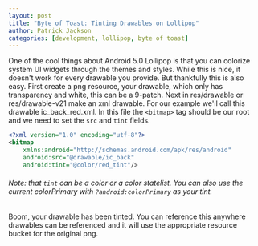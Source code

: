 ```yaml
---
layout: post
title: "Byte of Toast: Tinting Drawables on Lollipop"
author: Patrick Jackson
categories: [development, lollipop, byte of toast]
---
```


One of the cool things about Android 5.0 Lollipop is that you can colorize system UI widgets through the themes and styles.
 While this is nice, it doesn't work for every drawable you provide.
 But thankfully this is also easy.
 First create a png resource, your drawable, which only has transparency and white, this can be a 9-patch.
 Next in res/drawable or res/drawable-v21 make an xml drawable.
 For our example we'll call this drawable ic_back_red.xml.
 In this file the `<bitmap>` tag should be our root and we need to set the `src` and `tint` fields.
 
```xml
<?xml version="1.0" encoding="utf-8"?>
<bitmap
    xmlns:android="http://schemas.android.com/apk/res/android"
    android:src="@drawable/ic_back"
    android:tint="@color/red_tint"/>
```

###### Note: that `tint` can be a color or a color statelist. You can also use the current colorPrimary with `?android:colorPrimary` as your tint.

Boom, your drawable has been tinted.
 You can reference this anywhere drawables can be referenced and it will use the appropriate resource bucket for the original png.
